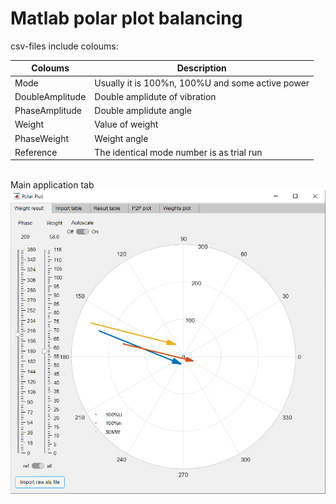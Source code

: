# Matlab polar plot balancing

csv-files include coloums:

| Coloums         | Description                                      |
|-----------------|--------------------------------------------------|
| Mode            | Usually it is 100%n, 100%U and some active power |
| DoubleAmplitude | Double amplidute of vibration                    |
| PhaseAmplitude  | Double amplidute angle                           |
| Weight          | Value of weight                                  |
| PhaseWeight     | Weight angle                                     |
| Reference       | The identical mode number is as trial run        |

<br>Main application tab<br>
<img src="https://github.com/krajoff/polarplot-balancing/blob/master/pictures/main.png?raw=true">

